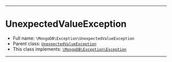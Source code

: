 ***

# UnexpectedValueException





* Full name: `\MongoDB\Exception\UnexpectedValueException`
* Parent class: [`UnexpectedValueException`](../Driver/Exception/UnexpectedValueException.md)
* This class implements:
[`\MongoDB\Exception\Exception`](./Exception.md)






***

